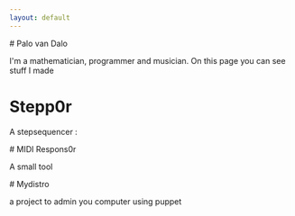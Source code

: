 ```yaml
---
layout: default
---
```


<div class="content-one" ><div class="content" markdown='1'>
# Palo van Dalo

I'm a mathematician, programmer and musician.
On this page you can see stuff I made

</div></div>
<div class="content-two" ><div class="content" markdown='1'>

# Stepp0r

A stepsequencer : 

</div></div>
<div class="content-one" ><div class="content" markdown='1'>
# MIDI Respons0r

A small tool 

</div></div>
<div class="content-two" ><div class="content" markdown='1'>
# Mydistro

a project to admin you computer using puppet

</div></div>
